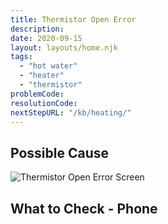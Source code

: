```yaml
---
title: Thermistor Open Error
description:
date: 2020-09-15
layout: layouts/home.njk
tags:
  - "hot water"
  - "heater"
  - "thermistor"
problemCode: 
resolutionCode: 
nextStepURL: "/kb/heating/"
---
```

## Possible Cause

![Thermistor Open Error Screen](/images/error_thermistor_open.png)

## What to Check - Phone